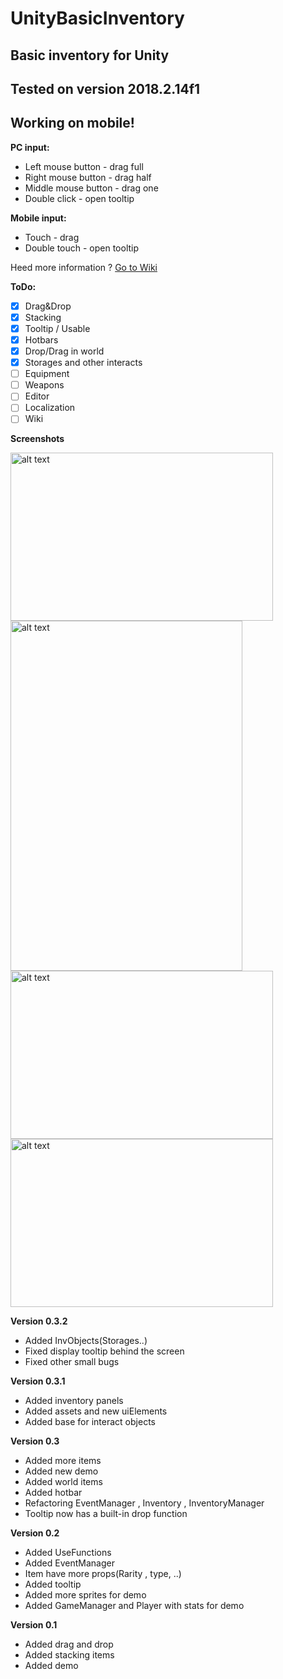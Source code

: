# UnityBasicInventory
## Basic inventory for Unity
## Tested on version 2018.2.14f1
## Working on mobile!

**PC input:**
- Left mouse button - drag full
- Right mouse button - drag half
- Middle mouse button - drag one
- Double click - open tooltip

**Mobile input:**
- Touch - drag
- Double touch - open tooltip

Heed more information ? [Go to Wiki](https://github.com/MaximovInk/UnityBasicInventory/wiki)

**ToDo:**
- [x] Drag&Drop
- [x] Stacking
- [x] Tooltip / Usable
- [x] Hotbars
- [x] Drop/Drag in world
- [x] Storages and other interacts
- [ ] Equipment
- [ ] Weapons
- [ ] Editor
- [ ] Localization
- [ ] Wiki

**Screenshots**

<img src="https://i.imgur.com/H6EhYwO.png" alt="alt text" width="420" height="269">
<img src="https://i.imgur.com/evMxCpa.png" alt="alt text" width="371" height="560">
<img src="https://i.imgur.com/OeCae7D.png" alt="alt text" width="420" height="269">
<img src="https://i.imgur.com/CZtjsuy.png" alt="alt text" width="420" height="269">

**Version 0.3.2**
- Added InvObjects(Storages..)
- Fixed display tooltip behind the screen
- Fixed other small bugs

**Version 0.3.1**
- Added inventory panels
- Added assets and new uiElements
- Added base for interact objects

**Version 0.3**
- Added more items
- Added new demo
- Added world items
- Added hotbar
- Refactoring EventManager , Inventory , InventoryManager
- Tooltip now has a built-in drop function

**Version 0.2**
- Added UseFunctions
- Added EventManager
- Item have more props(Rarity , type, ..)
- Added tooltip
- Added more sprites for demo
- Added GameManager and Player with stats for demo

**Version 0.1**
- Added drag and drop
- Added stacking items
- Added demo

